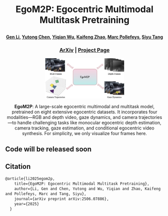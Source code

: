 # <p align="center">EgoM2P: Egocentric Multimodal Multitask Pretraining </p>

####  <p align="center"> [Gen Li](https://vlg.inf.ethz.ch/team/Gen-Li.html), [Yutong Chen](https://vlg.inf.ethz.ch/team/Yutong-Chen.html), [Yiqian Wu](https://onethousandwu.com/), [Kaifeng Zhao](https://vlg.inf.ethz.ch/team/Kaifeng-Zhao.html), [Marc Pollefeys](https://people.inf.ethz.ch/marc.pollefeys/), [Siyu Tang](https://vlg.inf.ethz.ch/team/Prof-Dr-Siyu-Tang.html)</p>

### <p align="center">[ArXiv](http://arxiv.org/abs/2506.07886) | [Project Page](https://egom2p.github.io/)

<p align="center">
  <img width="50%" src="assets/teaser.png"/>
</p><p align="center">
  <b>EgoM2P</b>: A large-scale egocentric multimodal and multitask model, pretrained on eight extensive egocentric datasets. It incorporates four modalities—RGB and depth video, gaze dynamics, and camera trajectories—to handle challenging tasks like monocular egocentric depth estimation, camera tracking, gaze estimation, and conditional egocentric video synthesis. For simplicity, we only visualize four frames here.
</p>

## Code will be released soon


## Citation
```
@article{li2025egom2p,
    title={EgoM2P: Egocentric Multimodal Multitask Pretraining},
    author={Li, Gen and Chen, Yutong and Wu, Yiqian and Zhao, Kaifeng and Pollefeys, Marc and Tang, Siyu},
    journal={arXiv preprint arXiv:2506.07886},
    year={2025}
  }
```
